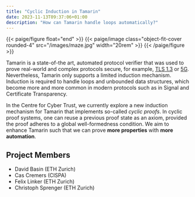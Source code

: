 ```yaml
---
title: "Cyclic Induction in Tamarin"
date: 2023-11-13T09:37:06+01:00
description: "How can Tamarin handle loops automatically?"
---
```


{{< paige/figure float="end" >}}
{{< paige/image class="object-fit-cover rounded-4" src="/images/maze.jpg" width="20rem" >}}
{{< /paige/figure >}}

Tamarin is a state-of-the art, automated protocol verifier that was used to prove real-world and complex protocols secure, for example, [TLS 1.3](https://tls13tamarin.github.io/TLS13Tamarin/docs/tls13tamarin-draft21.pdf) or [5G](https://people.cispa.io/cas.cremers/downloads/papers/CrDe2018-5G.pdf).
Nevertheless, Tamarin only supports a limited induction mechanism.
Induction is required to handle loops and unbounded data structures, which become more and more common in modern protocols such as in Signal and Certificate Transparency.

In the Centre for Cyber Trust, we currently explore a new induction mechanism for Tamarin that implements so-called *cyclic proofs*.
In cyclic proof systems, one can reuse a previous proof state as an axiom, provided the proof adheres to a global well-formedness condition.
We aim to enhance Tamarin such that we can prove **more properties** with **more automation**.

## Project Members

- David Basin (ETH Zurich)
- Cas Cremers (CISPA)
- Felix Linker (ETH Zurich)
- Christoph Sprenger (ETH Zurich)
